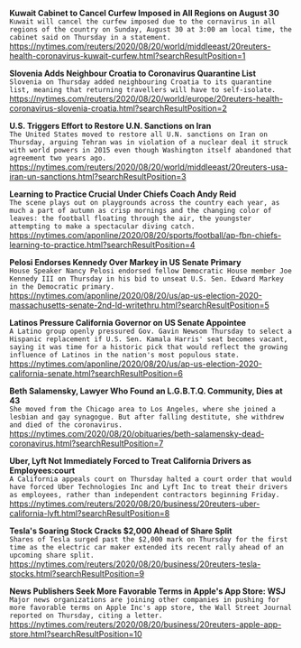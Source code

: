**Kuwait Cabinet to Cancel Curfew Imposed in All Regions on August 30**\
`Kuwait will cancel the curfew imposed due to the cornavirus in all regions of the country on Sunday, August 30 at 3:00 am local time, the cabinet said on Thursday in a statement. `\
https://nytimes.com/reuters/2020/08/20/world/middleeast/20reuters-health-coronavirus-kuwait-curfew.html?searchResultPosition=1

**Slovenia Adds Neighbour Croatia to Coronavirus Quarantine List**\
`Slovenia on Thursday added neighbouring Croatia to its quarantine list, meaning that returning travellers will have to self-isolate.`\
https://nytimes.com/reuters/2020/08/20/world/europe/20reuters-health-coronavirus-slovenia-croatia.html?searchResultPosition=2

**U.S. Triggers Effort to Restore U.N. Sanctions on Iran**\
`The United States moved to restore all U.N. sanctions on Iran on Thursday, arguing Tehran was in violation of a nuclear deal it struck with world powers in 2015 even though Washington itself abandoned that agreement two years ago.`\
https://nytimes.com/reuters/2020/08/20/world/middleeast/20reuters-usa-iran-un-sanctions.html?searchResultPosition=3

**Learning to Practice Crucial Under Chiefs Coach Andy Reid**\
`The scene plays out on playgrounds across the country each year, as much a part of autumn as crisp mornings and the changing color of leaves: the football floating through the air, the youngster attempting to make a spectacular diving catch.`\
https://nytimes.com/aponline/2020/08/20/sports/football/ap-fbn-chiefs-learning-to-practice.html?searchResultPosition=4

**Pelosi Endorses Kennedy Over Markey in US Senate Primary**\
`House Speaker Nancy Pelosi endorsed fellow Democratic House member Joe Kennedy III on Thursday in his bid to unseat U.S. Sen. Edward Markey in the Democratic primary.`\
https://nytimes.com/aponline/2020/08/20/us/ap-us-election-2020-massachusetts-senate-2nd-ld-writethru.html?searchResultPosition=5

**Latinos Pressure California Governor on US Senate Appointee**\
`A Latino group openly pressured Gov. Gavin Newsom Thursday to select a Hispanic replacement if U.S. Sen. Kamala Harris' seat becomes vacant, saying it was time for a historic pick that would reflect the growing influence of Latinos in the nation's most populous state.`\
https://nytimes.com/aponline/2020/08/20/us/ap-us-election-2020-california-senate.html?searchResultPosition=6

**Beth Salamensky, Lawyer Who Found an L.G.B.T.Q. Community, Dies at 43**\
`She moved from the Chicago area to Los Angeles, where she joined a lesbian and gay synagogue. But after falling destitute, she withdrew and died of the coronavirus.`\
https://nytimes.com/2020/08/20/obituaries/beth-salamensky-dead-coronavirus.html?searchResultPosition=7

**Uber, Lyft Not Immediately Forced to Treat California Drivers as Employees:court**\
`A California appeals court on Thursday halted a court order that would have forced Uber Technologies Inc and Lyft Inc to treat their drivers as employees, rather than independent contractors beginning Friday.`\
https://nytimes.com/reuters/2020/08/20/business/20reuters-uber-california-lyft.html?searchResultPosition=8

**Tesla's Soaring Stock Cracks $2,000 Ahead of Share Split**\
`Shares of Tesla surged past the $2,000 mark on Thursday for the first time as the electric car maker extended its recent rally ahead of an upcoming share split.`\
https://nytimes.com/reuters/2020/08/20/business/20reuters-tesla-stocks.html?searchResultPosition=9

**News Publishers Seek More Favorable Terms in Apple's App Store: WSJ**\
`Major news organizations are joining other companies in pushing for more favorable terms on Apple Inc's app store, the Wall Street Journal reported on Thursday, citing a letter.`\
https://nytimes.com/reuters/2020/08/20/business/20reuters-apple-app-store.html?searchResultPosition=10

